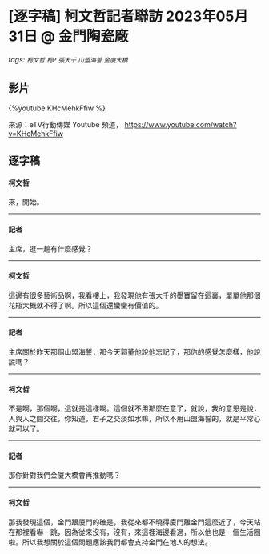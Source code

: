 # [逐字稿] 柯文哲記者聯訪 2023年05月31日 @ 金門陶瓷廠

###### tags: `柯文哲` `柯P` `張大千` `山盟海誓` `金廈大橋`

## 影片
{%youtube KHcMehkFfiw %}

來源：eTV行動傳媒 Youtube 頻道， https://www.youtube.com/watch?v=KHcMehkFfiw

## 逐字稿

#### 柯文哲

來，開始。

---

#### 記者

主席，逛一趟有什麼感覺？

---

#### 柯文哲
 
這邊有很多藝術品啊，我看樓上，我發現他有張大千的墨寶留在這裏，單單他那個花瓶大概就不得了啊。所以這個還蠻蠻有價值的。

---

#### 記者

主席關於昨天那個山盟海誓，那今天郭董他說他忘記了，那你的感覺怎麼樣，他說謊嗎？

---

#### 柯文哲

不是啊，那個啊，這就是這樣啊。這個就不用那麼在意了，就說，我的意思是說，人與人之間交往，你知道，君子之交淡如水嘛，所以不用山盟海誓的，就是平常心就可以了。

---

#### 記者

那你針對我們金廈大橋會再推動嗎？

---

#### 柯文哲

那我發現這個，金門跟廈門的確是，我從來都不曉得廈門離金門這麼近了，今天站在那裡看嚇一跳，因為從來沒有，沒有，來這裡海邊看過，所以他也是一個生活圈啦。所以我想關於這個問題應該我們都會支持金門在地人的想法。

